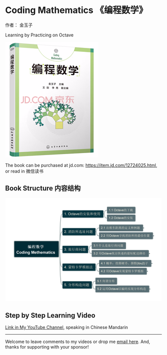 # Coding Mathematics 《编程数学》

作者： 金玉子

Learning by Practicing on Octave

![book-cover](img/CodingMath-cover-small.png)

The book can be purchased at jd.com: https://item.jd.com/12724025.html, or read in 微信读书

## Book Structure 内容结构

![L2-Mindmap](img/CodingMethematics-MindMap.png)

## Step by Step Learning Video

[Link in My YouTube Channel](https://www.youtube.com/playlist?list=PL6DEHvciXKeW7wVsceucyZTEK6-_CjPFq), speaking in Chinese Mandarin

---

Welcome to leave comments to my videos or drop me [email here](mailto:xiaoqizhao@outlook.com). And, thanks for supporting with your sponsor!